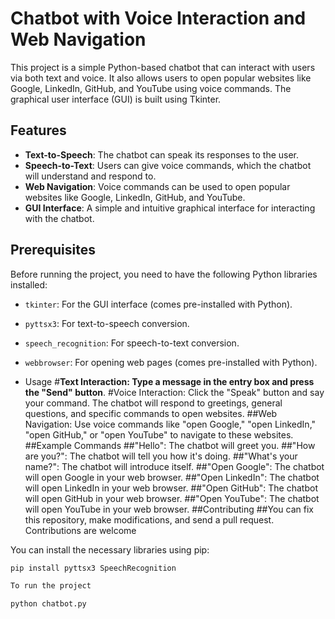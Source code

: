 # Chatbot with Voice Interaction and Web Navigation

This project is a simple Python-based chatbot that can interact with users via both text and voice. It also allows users to open popular websites like Google, LinkedIn, GitHub, and YouTube using voice commands. The graphical user interface (GUI) is built using Tkinter.

## Features

- **Text-to-Speech**: The chatbot can speak its responses to the user.
- **Speech-to-Text**: Users can give voice commands, which the chatbot will understand and respond to.
- **Web Navigation**: Voice commands can be used to open popular websites like Google, LinkedIn, GitHub, and YouTube.
- **GUI Interface**: A simple and intuitive graphical interface for interacting with the chatbot.

## Prerequisites

Before running the project, you need to have the following Python libraries installed:

- `tkinter`: For the GUI interface (comes pre-installed with Python).
- `pyttsx3`: For text-to-speech conversion.
- `speech_recognition`: For speech-to-text conversion.
- `webbrowser`: For opening web pages (comes pre-installed with Python).

- Usage
#**Text Interaction: Type a message in the entry box and press the "Send" button**.
#Voice Interaction: Click the "Speak" button and say your command. The chatbot will respond to greetings, general questions, and specific commands to open websites.
##Web Navigation: Use voice commands like "open Google," "open LinkedIn," "open GitHub," or "open YouTube" to navigate to these websites.
##Example Commands
##"Hello": The chatbot will greet you.
##"How are you?": The chatbot will tell you how it's doing.
##"What's your name?": The chatbot will introduce itself.
##"Open Google": The chatbot will open Google in your web browser.
##"Open LinkedIn": The chatbot will open LinkedIn in your web browser.
##"Open GitHub": The chatbot will open GitHub in your web browser.
##"Open YouTube": The chatbot will open YouTube in your web browser.
##Contributing
##You can fix this repository, make modifications, and send a pull request. Contributions are welcome

You can install the necessary libraries using pip:

```bash
pip install pyttsx3 SpeechRecognition

To run the project

python chatbot.py






